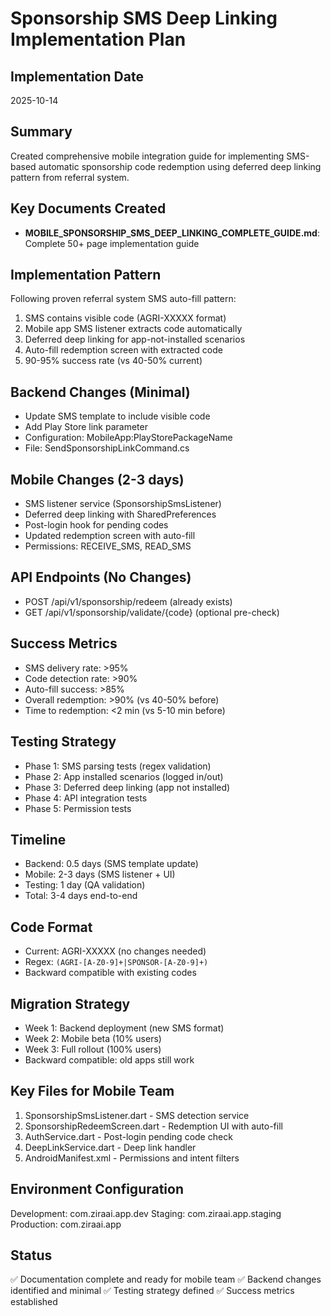 # Sponsorship SMS Deep Linking Implementation Plan

## Implementation Date
2025-10-14

## Summary
Created comprehensive mobile integration guide for implementing SMS-based automatic sponsorship code redemption using deferred deep linking pattern from referral system.

## Key Documents Created
- **MOBILE_SPONSORSHIP_SMS_DEEP_LINKING_COMPLETE_GUIDE.md**: Complete 50+ page implementation guide

## Implementation Pattern
Following proven referral system SMS auto-fill pattern:
1. SMS contains visible code (AGRI-XXXXX format)
2. Mobile app SMS listener extracts code automatically
3. Deferred deep linking for app-not-installed scenarios
4. Auto-fill redemption screen with extracted code
5. 90-95% success rate (vs 40-50% current)

## Backend Changes (Minimal)
- Update SMS template to include visible code
- Add Play Store link parameter
- Configuration: MobileApp:PlayStorePackageName
- File: SendSponsorshipLinkCommand.cs

## Mobile Changes (2-3 days)
- SMS listener service (SponsorshipSmsListener)
- Deferred deep linking with SharedPreferences
- Post-login hook for pending codes
- Updated redemption screen with auto-fill
- Permissions: RECEIVE_SMS, READ_SMS

## API Endpoints (No Changes)
- POST /api/v1/sponsorship/redeem (already exists)
- GET /api/v1/sponsorship/validate/{code} (optional pre-check)

## Success Metrics
- SMS delivery rate: >95%
- Code detection rate: >90%
- Auto-fill success: >85%
- Overall redemption: >90% (vs 40-50% before)
- Time to redemption: <2 min (vs 5-10 min before)

## Testing Strategy
- Phase 1: SMS parsing tests (regex validation)
- Phase 2: App installed scenarios (logged in/out)
- Phase 3: Deferred deep linking (app not installed)
- Phase 4: API integration tests
- Phase 5: Permission tests

## Timeline
- Backend: 0.5 days (SMS template update)
- Mobile: 2-3 days (SMS listener + UI)
- Testing: 1 day (QA validation)
- Total: 3-4 days end-to-end

## Code Format
- Current: AGRI-XXXXX (no changes needed)
- Regex: `(AGRI-[A-Z0-9]+|SPONSOR-[A-Z0-9]+)`
- Backward compatible with existing codes

## Migration Strategy
- Week 1: Backend deployment (new SMS format)
- Week 2: Mobile beta (10% users)
- Week 3: Full rollout (100% users)
- Backward compatible: old apps still work

## Key Files for Mobile Team
1. SponsorshipSmsListener.dart - SMS detection service
2. SponsorshipRedeemScreen.dart - Redemption UI with auto-fill
3. AuthService.dart - Post-login pending code check
4. DeepLinkService.dart - Deep link handler
5. AndroidManifest.xml - Permissions and intent filters

## Environment Configuration
Development: com.ziraai.app.dev
Staging: com.ziraai.app.staging
Production: com.ziraai.app

## Status
✅ Documentation complete and ready for mobile team
✅ Backend changes identified and minimal
✅ Testing strategy defined
✅ Success metrics established
